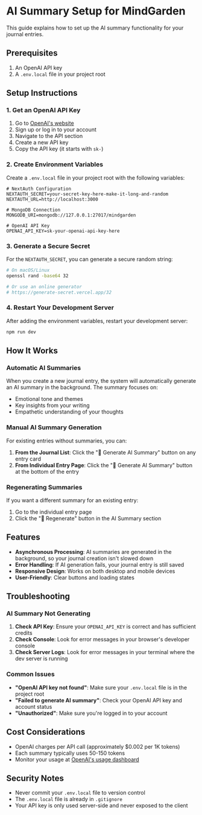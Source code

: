 # AI Summary Setup for MindGarden

This guide explains how to set up the AI summary functionality for your journal entries.

## Prerequisites

1. An OpenAI API key
2. A `.env.local` file in your project root

## Setup Instructions

### 1. Get an OpenAI API Key

1. Go to [OpenAI's website](https://platform.openai.com/)
2. Sign up or log in to your account
3. Navigate to the API section
4. Create a new API key
5. Copy the API key (it starts with `sk-`)

### 2. Create Environment Variables

Create a `.env.local` file in your project root with the following variables:

```env
# NextAuth Configuration
NEXTAUTH_SECRET=your-secret-key-here-make-it-long-and-random
NEXTAUTH_URL=http://localhost:3000

# MongoDB Connection
MONGODB_URI=mongodb://127.0.0.1:27017/mindgarden

# OpenAI API Key
OPENAI_API_KEY=sk-your-openai-api-key-here
```

### 3. Generate a Secure Secret

For the `NEXTAUTH_SECRET`, you can generate a secure random string:

```bash
# On macOS/Linux
openssl rand -base64 32

# Or use an online generator
# https://generate-secret.vercel.app/32
```

### 4. Restart Your Development Server

After adding the environment variables, restart your development server:

```bash
npm run dev
```

## How It Works

### Automatic AI Summaries

When you create a new journal entry, the system will automatically generate an AI summary in the background. The summary focuses on:

- Emotional tone and themes
- Key insights from your writing
- Empathetic understanding of your thoughts

### Manual AI Summary Generation

For existing entries without summaries, you can:

1. **From the Journal List**: Click the "🤖 Generate AI Summary" button on any entry card
2. **From Individual Entry Page**: Click the "🤖 Generate AI Summary" button at the bottom of the entry

### Regenerating Summaries

If you want a different summary for an existing entry:

1. Go to the individual entry page
2. Click the "🔄 Regenerate" button in the AI Summary section

## Features

- **Asynchronous Processing**: AI summaries are generated in the background, so your journal creation isn't slowed down
- **Error Handling**: If AI generation fails, your journal entry is still saved
- **Responsive Design**: Works on both desktop and mobile devices
- **User-Friendly**: Clear buttons and loading states

## Troubleshooting

### AI Summary Not Generating

1. **Check API Key**: Ensure your `OPENAI_API_KEY` is correct and has sufficient credits
2. **Check Console**: Look for error messages in your browser's developer console
3. **Check Server Logs**: Look for error messages in your terminal where the dev server is running

### Common Issues

- **"OpenAI API key not found"**: Make sure your `.env.local` file is in the project root
- **"Failed to generate AI summary"**: Check your OpenAI API key and account status
- **"Unauthorized"**: Make sure you're logged in to your account

## Cost Considerations

- OpenAI charges per API call (approximately $0.002 per 1K tokens)
- Each summary typically uses 50-150 tokens
- Monitor your usage at [OpenAI's usage dashboard](https://platform.openai.com/usage)

## Security Notes

- Never commit your `.env.local` file to version control
- The `.env.local` file is already in `.gitignore`
- Your API key is only used server-side and never exposed to the client 